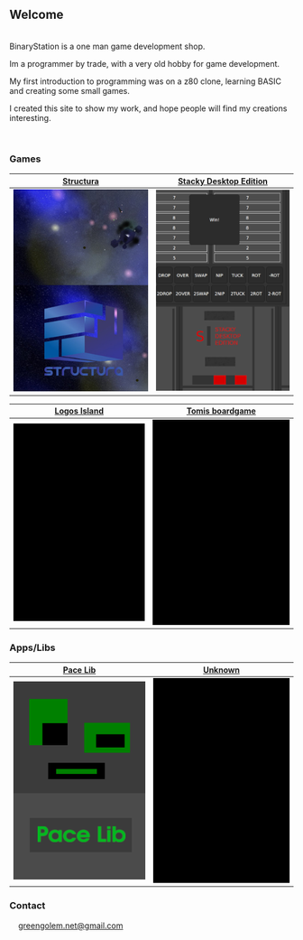 ## Welcome

<br>
BinaryStation is a one man game development shop.

Im a programmer by trade,
with a very old hobby for game development.

My first introduction to programming was on a z80 clone,
learning BASIC and creating some small games.

I created this site to show my work, and hope people will find my creations interesting.

<br>

### Games

| [Structura](https://binary-station.github.io/Structura) | [Stacky Desktop Edition](https://binary-station.github.io/StackyDesktopEdition) |
| --- | --- |
| [![image](images/structura_library.jpg)](https://binary-station.github.io/Structura)  | [![image](images/stackydesktopedition_library.png)](https://binary-station.github.io/StackyDesktopEdition) |

| [Logos Island](https://binary-station.github.io/LogosIsland) | [Tomis boardgame](https://binary-station.github.io/Tomis)
| --- | --- |
| [![image](images/logosisland_library.png)](https://binary-station.github.io/LogosIsland) | [![image](images/logosisland_library.png)](https://binary-station.github.io/LogosIsland)

### Apps/Libs

| [Pace Lib](https://binary-station.github.io/PaceLib) | [Unknown](https://binary-station.github.io/LogosIsland)
| --- | --- |
| [![image](images/pacelib_library.png)](https://binary-station.github.io/PaceLib) | [![image](images/logosisland_library.png)](https://binary-station.github.io/LogosIsland)

### Contact

&nbsp;&nbsp;&nbsp;&nbsp;greengolem.net@gmail.com

